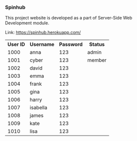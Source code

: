 <h3>Spinhub</h3>

This project website is developed as a part of Server-Side Web Development module.

Link: https://spinhub.herokuapp.com/



<table>
  <tr>
    <th>User ID</th>
    <th>Username</th>
    <th>Password</th>
    <th>Status</th>
  </tr>
  <tr>
    <td>1000</td>
    <td>anna</td>
    <td>123</td>
    <td>admin</td>
  </tr>
  <tr>
    <td>1001</td>
    <td>cyber</td>
    <td>123</td>
    <td>member</td>
  </tr>
  <tr>
    <td>1002</td>
    <td>david</td>
    <td>123</td>
    <td></td>
  </tr>
  <tr>
    <td>1003</td>
    <td>emma</td>
    <td>123</td>
    <td></td>
  </tr>
  <tr>
    <td>1004</td>
    <td>frank</td>
    <td>123</td>
    <td></td>
  </tr>
  <tr>
    <td>1005</td>
    <td>gina</td>
    <td>123</td>
    <td></td>
  </tr>
  <tr>
    <td>1006</td>
    <td>harry</td>
    <td>123</td>
    <td></td>
  </tr>
  <tr>
    <td>1007</td>
    <td>isabella</td>
    <td>123</td>
    <td></td>
  </tr>
  <tr>
    <td>1008</td>
    <td>james</td>
    <td>123</td>
    <td></td>
  </tr>
  <tr>
    <td>1009</td>
    <td>kate</td>
    <td>123</td>
    <td></td>
  </tr>
  <tr>
    <td>1010</td>
    <td>lisa</td>
    <td>123</td>
    <td></td>
  </tr>
</table>

